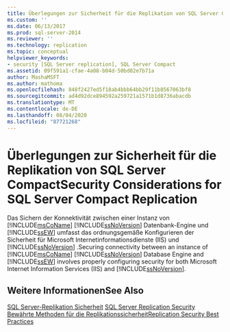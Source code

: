 ```yaml
---
title: Überlegungen zur Sicherheit für die Replikation von SQL Server Compact | Microsoft-Dokumentation
ms.custom: ''
ms.date: 06/13/2017
ms.prod: sql-server-2014
ms.reviewer: ''
ms.technology: replication
ms.topic: conceptual
helpviewer_keywords:
- security [SQL Server replication], SQL Server Compact
ms.assetid: 09f591a1-cfae-4a08-b04d-50bd02e7b71a
author: MashaMSFT
ms.author: mathoma
ms.openlocfilehash: 848f2427ed5f18ab4bbb64bb29f11b8567063bf8
ms.sourcegitcommit: ad4d92dce894592a259721a1571b1d8736abacdb
ms.translationtype: MT
ms.contentlocale: de-DE
ms.lasthandoff: 08/04/2020
ms.locfileid: "87721268"
---
```

# <a name="security-considerations-for-sql-server-compact-replication"></a><span data-ttu-id="3e61c-102">Überlegungen zur Sicherheit für die Replikation von SQL Server Compact</span><span class="sxs-lookup"><span data-stu-id="3e61c-102">Security Considerations for SQL Server Compact Replication</span></span>
  <span data-ttu-id="3e61c-103">Das Sichern der Konnektivität zwischen einer Instanz von [!INCLUDE[msCoName](../../../includes/msconame-md.md)] [!INCLUDE[ssNoVersion](../../../includes/ssnoversion-md.md)] Datenbank-Engine und [!INCLUDE[ssEW](../../../includes/ssew-md.md)] umfasst das ordnungsgemäße Konfigurieren der Sicherheit für Microsoft Internetinformationsdienste (IIS) und [!INCLUDE[ssNoVersion](../../../includes/ssnoversion-md.md)] .</span><span class="sxs-lookup"><span data-stu-id="3e61c-103">Securing connectivity between an instance of [!INCLUDE[msCoName](../../../includes/msconame-md.md)] [!INCLUDE[ssNoVersion](../../../includes/ssnoversion-md.md)] Database Engine and [!INCLUDE[ssEW](../../../includes/ssew-md.md)] involves properly configuring security for both Microsoft Internet Information Services (IIS) and [!INCLUDE[ssNoVersion](../../../includes/ssnoversion-md.md)].</span></span>  
  
## <a name="see-also"></a><span data-ttu-id="3e61c-104">Weitere Informationen</span><span class="sxs-lookup"><span data-stu-id="3e61c-104">See Also</span></span>  
 <span data-ttu-id="3e61c-105">[SQL Server-Replikation Sicherheit](view-and-modify-replication-security-settings.md) </span><span class="sxs-lookup"><span data-stu-id="3e61c-105">[SQL Server Replication Security](view-and-modify-replication-security-settings.md) </span></span>  
 [<span data-ttu-id="3e61c-106">Bewährte Methoden für die Replikationssicherheit</span><span class="sxs-lookup"><span data-stu-id="3e61c-106">Replication Security Best Practices</span></span>](replication-security-best-practices.md)  
  
  
